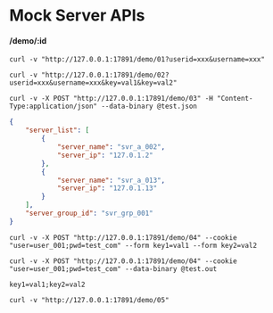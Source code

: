 # Mock Server APIs

#### /demo/:id

`curl -v "http://127.0.0.1:17891/demo/01?userid=xxx&username=xxx"`

`curl -v "http://127.0.0.1:17891/demo/02?userid=xxx&username=xxx&key=val1&key=val2"`

`curl -v -X POST "http://127.0.0.1:17891/demo/03" -H "Content-Type:application/json" --data-binary @test.json`

```json
{
    "server_list": [
        {
            "server_name": "svr_a_002",
            "server_ip": "127.0.1.2"
        },
        {
            "server_name": "svr_a_013",
            "server_ip": "127.0.1.13"
        }
    ],
    "server_group_id": "svr_grp_001"
}
```

`curl -v -X POST "http://127.0.0.1:17891/demo/04" --cookie "user=user_001;pwd=test_com" --form key1=val1 --form key2=val2`

`curl -v -X POST "http://127.0.0.1:17891/demo/04" --cookie "user=user_001;pwd=test_com" --data-binary @test.out`

```
key1=val1;key2=val2
```

`curl -v "http://127.0.0.1:17891/demo/05"`
